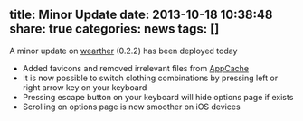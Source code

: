 title: Minor Update
date: 2013-10-18 10:38:48
share: true
categories: news
tags: []
---
A minor update on [wearther](http://wearther.cc) (0.2.2) has been deployed today

* Added favicons and removed irrelevant files from [AppCache](https://developer.mozilla.org/en/docs/HTML/Using_the_application_cache)
* It is now possible to switch clothing combinations by pressing left or right arrow key on your keyboard
* Pressing escape button on your keyboard will hide options page if exists
* Scrolling on options page is now smoother on iOS devices
